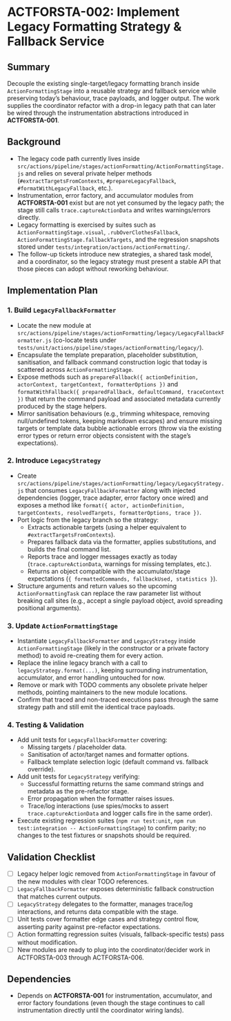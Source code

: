 # ACTFORSTA-002: Implement Legacy Formatting Strategy & Fallback Service

## Summary
Decouple the existing single-target/legacy formatting branch inside `ActionFormattingStage` into a reusable strategy and fallback
service while preserving today’s behaviour, trace payloads, and logger output. The work supplies the coordinator refactor with
a drop-in legacy path that can later be wired through the instrumentation abstractions introduced in **ACTFORSTA-001**.

## Background
- The legacy code path currently lives inside `src/actions/pipeline/stages/actionFormatting/ActionFormattingStage.js` and relies on
  several private helper methods (`#extractTargetsFromContexts`, `#prepareLegacyFallback`, `#formatWithLegacyFallback`, etc.).
- Instrumentation, error factory, and accumulator modules from **ACTFORSTA-001** exist but are not yet consumed by the legacy path;
  the stage still calls `trace.captureActionData` and writes warnings/errors directly.
- Legacy formatting is exercised by suites such as `ActionFormattingStage.visual`, `.rubOverClothesFallback`,
  `ActionFormattingStage.fallbackTargets`, and the regression snapshots stored under `tests/integration/actions/actionFormatting/`.
- The follow-up tickets introduce new strategies, a shared task model, and a coordinator, so the legacy strategy must present a
  stable API that those pieces can adopt without reworking behaviour.

## Implementation Plan
### 1. Build `LegacyFallbackFormatter`
- Locate the new module at `src/actions/pipeline/stages/actionFormatting/legacy/LegacyFallbackFormatter.js` (co-locate tests under
  `tests/unit/actions/pipeline/stages/actionFormatting/legacy/`).
- Encapsulate the template preparation, placeholder substitution, sanitisation, and fallback command construction logic that today
  is scattered across `ActionFormattingStage`.
- Expose methods such as `prepareFallback({ actionDefinition, actorContext, targetContext, formatterOptions })` and
  `formatWithFallback({ preparedFallback, defaultCommand, traceContext })` that return the command payload and associated metadata
  currently produced by the stage helpers.
- Mirror sanitisation behaviours (e.g., trimming whitespace, removing null/undefined tokens, keeping markdown escapes) and ensure
  missing targets or template data bubble actionable errors (throw via the existing error types or return error objects consistent
  with the stage’s expectations).

### 2. Introduce `LegacyStrategy`
- Create `src/actions/pipeline/stages/actionFormatting/legacy/LegacyStrategy.js` that consumes `LegacyFallbackFormatter` along with
  injected dependencies (logger, trace adapter, error factory once wired) and exposes a method like
  `format({ actor, actionDefinition, targetContexts, resolvedTargets, formatterOptions, trace })`.
- Port logic from the legacy branch so the strategy:
  - Extracts actionable targets (using a helper equivalent to `#extractTargetsFromContexts`).
  - Prepares fallback data via the formatter, applies substitutions, and builds the final command list.
  - Reports trace and logger messages exactly as today (`trace.captureActionData`, warnings for missing templates, etc.).
  - Returns an object compatible with the accumulator/stage expectations (`{ formattedCommands, fallbackUsed, statistics }`).
- Structure arguments and return values so the upcoming `ActionFormattingTask` can replace the raw parameter list without breaking
  call sites (e.g., accept a single payload object, avoid spreading positional arguments).

### 3. Update `ActionFormattingStage`
- Instantiate `LegacyFallbackFormatter` and `LegacyStrategy` inside `ActionFormattingStage` (likely in the constructor or a private
  factory method) to avoid re-creating them for every action.
- Replace the inline legacy branch with a call to `legacyStrategy.format(...)`, keeping surrounding instrumentation, accumulator,
  and error handling untouched for now.
- Remove or mark with TODO comments any obsolete private helper methods, pointing maintainers to the new module locations.
- Confirm that traced and non-traced executions pass through the same strategy path and still emit the identical trace payloads.

### 4. Testing & Validation
- Add unit tests for `LegacyFallbackFormatter` covering:
  - Missing targets / placeholder data.
  - Sanitisation of actor/target names and formatter options.
  - Fallback template selection logic (default command vs. fallback override).
- Add unit tests for `LegacyStrategy` verifying:
  - Successful formatting returns the same command strings and metadata as the pre-refactor stage.
  - Error propagation when the formatter raises issues.
  - Trace/log interactions (use spies/mocks to assert `trace.captureActionData` and logger calls fire in the same order).
- Execute existing regression suites (`npm run test:unit`, `npm run test:integration -- ActionFormattingStage`) to confirm parity;
  no changes to the test fixtures or snapshots should be required.

## Validation Checklist
- [ ] Legacy helper logic removed from `ActionFormattingStage` in favour of the new modules with clear TODO references.
- [ ] `LegacyFallbackFormatter` exposes deterministic fallback construction that matches current outputs.
- [ ] `LegacyStrategy` delegates to the formatter, manages trace/log interactions, and returns data compatible with the stage.
- [ ] Unit tests cover formatter edge cases and strategy control flow, asserting parity against pre-refactor expectations.
- [ ] Action formatting regression suites (visuals, fallback-specific tests) pass without modification.
- [ ] New modules are ready to plug into the coordinator/decider work in ACTFORSTA-003 through ACTFORSTA-006.

## Dependencies
- Depends on **ACTFORSTA-001** for instrumentation, accumulator, and error factory foundations (even though the stage continues to
  call instrumentation directly until the coordinator wiring lands).
